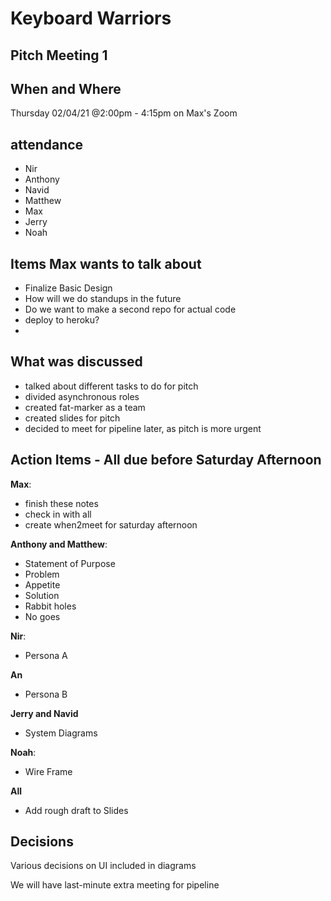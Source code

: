 # Keyboard Warriors

## Pitch Meeting 1

## When and Where

Thursday 02/04/21 @2:00pm - 4:15pm on Max's Zoom

## attendance

- Nir
- Anthony
- Navid
- Matthew
- Max
- Jerry
- Noah

## Items Max wants to talk about
- Finalize Basic Design
- How will we do standups in the future
- Do we want to make a second repo for actual code
- deploy to heroku?
- 


## What was discussed
 - talked about different tasks to do for pitch
 - divided asynchronous roles
 - created fat-marker as a team
 - created slides for pitch
 - decided to meet for pipeline later, as pitch is more urgent

## Action Items - All due before Saturday Afternoon
**Max**:
  - finish these notes
  - check in with all
  - create when2meet for saturday afternoon


**Anthony and Matthew**:
 - Statement of Purpose
 - Problem
 - Appetite
 - Solution 
 - Rabbit holes
 - No goes

**Nir**:
  - Persona A

 **An**
 - Persona B

**Jerry and Navid**
 - System Diagrams

**Noah**:
- Wire Frame

**All** 
 - Add rough draft to Slides


## Decisions 

Various decisions on UI included in diagrams

We will have last-minute extra meeting for pipeline

